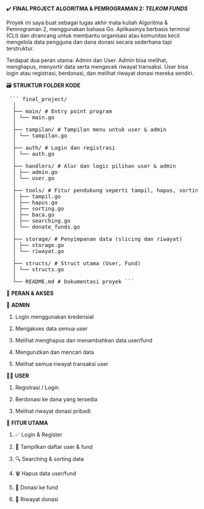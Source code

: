 ✔️ **FINAL PROJECT ALGORITMA & PEMROGRAMAN 2: _TELKOM FUNDS_**

Proyek ini saya buat sebagai tugas akhir mata kuliah Algoritma & Pemrograman 2, menggunakan bahasa Go. Aplikasinya berbasis terminal (CLI) dan dirancang untuk membantu organisasi atau komunitas kecil mengelola data pengguna dan dana donasi secara sederhana tapi terstruktur.

Terdapat dua peran utama: Admin dan User. Admin bisa melihat, menghapus, menyortir data serta mengecek riwayat transaksi. User bisa login atau registrasi, berdonasi, dan melihat riwayat donasi mereka sendiri.

🗃️ **STRUKTUR FOLDER KODE**

<pre> ``` final_project/ 
  │ 
  ├── main/ # Entry point program 
  │ └── main.go 
  │ 
  ├── tampilan/ # Tampilan menu untuk user & admin 
  │ └── tampilan.go 
  │ 
  ├── auth/ # Login dan registrasi 
  │ └── auth.go 
  │ 
  ├── handlers/ # Alur dan logic pilihan user & admin 
  │ ├── admin.go 
  │ └── user.go 
  │ 
  ├── tools/ # Fitur pendukung seperti tampil, hapus, sorting, dll 
  │ ├── tampil.go 
  │ ├── hapus.go 
  │ ├── sorting.go 
  │ ├── baca.go 
  │ ├── searching.go 
  │ └── donate_funds.go 
  │ 
  ├── storage/ # Penyimpanan data (slicing dan riwayat) 
  │ ├── storage.go 
  │ └── riwayat.go 
  │ 
  ├── structs/ # Struct utama (User, Fund) 
  │ └── structs.go 
  │ 
  └── README.md # Dokumentasi proyek ``` </pre>

👥 **PERAN & AKSES**

🔐 **ADMIN**

1. Login menggunakan kredensial

2. Mengakses data semua user

2. Melihat menghapus dan menambahkan data user/fund

4. Mengurutkan dan mencari data

5. Melihat semua riwayat transaksi user

🙋‍♂️ **USER**

1. Registrasi / Login

2. Berdonasi ke dana yang tersedia

3. Melihat riwayat donasi pribadi

📌 **FITUR UTAMA**
1. ✅ Login & Register

2. 📄 Tampilkan daftar user & fund

3. 🔍 Searching & sorting data

4. 🗑️ Hapus data user/fund

5. 💸 Donasi ke fund

6. 🧾 Riwayat donasi
